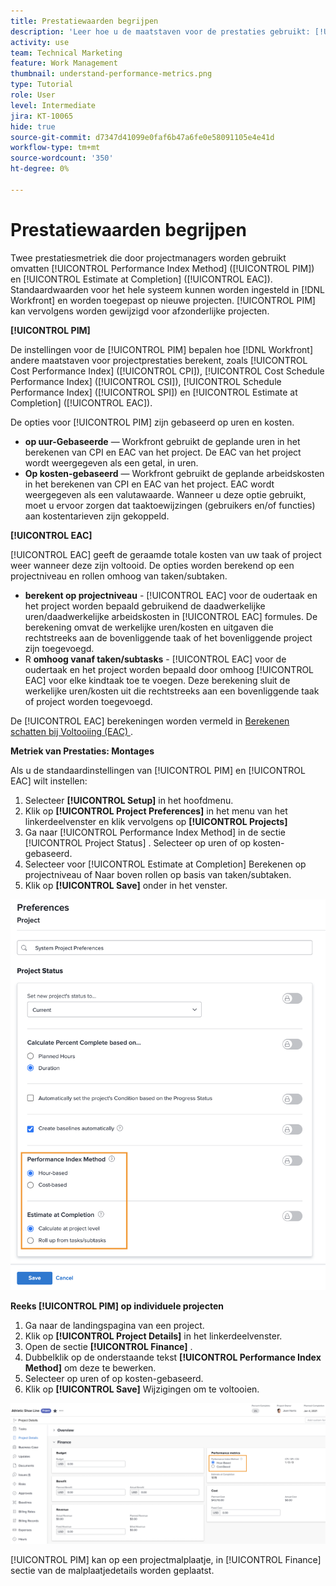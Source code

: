 ```yaml
---
title: Prestatiewaarden begrijpen
description: 'Leer hoe u de maatstaven voor de prestaties gebruikt: [!UICONTROL Performance Index Method] ([!UICONTROL PIM]) en [!UICONTROL Estimate at Completion] ([!UICONTROL EAC]).'
activity: use
team: Technical Marketing
feature: Work Management
thumbnail: understand-performance-metrics.png
type: Tutorial
role: User
level: Intermediate
jira: KT-10065
hide: true
source-git-commit: d7347d41099e0faf6b47a6fe0e58091105e4e41d
workflow-type: tm+mt
source-wordcount: '350'
ht-degree: 0%

---
```


# Prestatiewaarden begrijpen

Twee prestatiesmetriek die door projectmanagers worden gebruikt omvatten [!UICONTROL Performance Index Method] ([!UICONTROL PIM]) en [!UICONTROL Estimate at Completion] ([!UICONTROL EAC]). Standaardwaarden voor het hele systeem kunnen worden ingesteld in [!DNL Workfront] en worden toegepast op nieuwe projecten. [!UICONTROL PIM] kan vervolgens worden gewijzigd voor afzonderlijke projecten.

**[!UICONTROL PIM]**

De instellingen voor de [!UICONTROL PIM] bepalen hoe [!DNL Workfront] andere maatstaven voor projectprestaties berekent, zoals [!UICONTROL Cost Performance Index] ([!UICONTROL CPI]), [!UICONTROL Cost Schedule Performance Index] ([!UICONTROL CSI]), [!UICONTROL Schedule Performance Index] ([!UICONTROL SPI]) en [!UICONTROL Estimate at Completion] ([!UICONTROL EAC]).

De opties voor [!UICONTROL PIM] zijn gebaseerd op uren en kosten.

* **op uur-Gebaseerde** — Workfront gebruikt de geplande uren in het berekenen van CPI en EAC van het project. De EAC van het project wordt weergegeven als een getal, in uren.
* **Op kosten-gebaseerd** — Workfront gebruikt de geplande arbeidskosten in het berekenen van CPI en EAC van het project. EAC wordt weergegeven als een valutawaarde. Wanneer u deze optie gebruikt, moet u ervoor zorgen dat taaktoewijzingen (gebruikers en/of functies) aan kostentarieven zijn gekoppeld.

**[!UICONTROL EAC]**

[!UICONTROL EAC] geeft de geraamde totale kosten van uw taak of project weer wanneer deze zijn voltooid. De opties worden berekend op een projectniveau en rollen omhoog van taken/subtaken.

* **berekent op projectniveau** - [!UICONTROL EAC] voor de oudertaak en het project worden bepaald gebruikend de daadwerkelijke uren/daadwerkelijke arbeidskosten in [!UICONTROL EAC] formules. De berekening omvat de werkelijke uren/kosten en uitgaven die rechtstreeks aan de bovenliggende taak of het bovenliggende project zijn toegevoegd.
* R **omhoog vanaf taken/subtasks** - [!UICONTROL EAC] voor de oudertaak en het project worden bepaald door omhoog [!UICONTROL EAC] voor elke kindtaak toe te voegen. Deze berekening sluit de werkelijke uren/kosten uit die rechtstreeks aan een bovenliggende taak of project worden toegevoegd.

De [!UICONTROL EAC] berekeningen worden vermeld in [ Berekenen schatten bij Voltooiing (EAC) ](https://experienceleague.adobe.com/docs/workfront/using/manage-work/projects/project-finances/calculate-eac.html?lang=nl-NL).

**Metriek van Prestaties: Montages**

Als u de standaardinstellingen van [!UICONTROL PIM] en [!UICONTROL EAC] wilt instellen:

1. Selecteer **[!UICONTROL Setup]** in het hoofdmenu.
1. Klik op **[!UICONTROL Project Preferences]** in het menu van het linkerdeelvenster en klik vervolgens op **[!UICONTROL Projects]**
1. Ga naar [!UICONTROL Performance Index Method] in de sectie [!UICONTROL Project Status] . Selecteer op uren of op kosten-gebaseerd.
1. Selecteer voor [!UICONTROL Estimate at Completion] Berekenen op projectniveau of Naar boven rollen op basis van taken/subtaken.
1. Klik op **[!UICONTROL Save]** onder in het venster.

![ een beeld van het [!UICONTROL Project Preferences] scherm ](assets/setting-up-finances-1.png)

**Reeks [!UICONTROL PIM] op individuele projecten**

1. Ga naar de landingspagina van een project.
1. Klik op **[!UICONTROL Project Details]** in het linkerdeelvenster.
1. Open de sectie **[!UICONTROL Finance]** .
1. Dubbelklik op de onderstaande tekst **[!UICONTROL Performance Index Method]** om deze te bewerken.
1. Selecteer op uren of op kosten-gebaseerd.
1. Klik op **[!UICONTROL Save]** Wijzigingen om te voltooien.

![ een beeld van het [!UICONTROL Project Details] scherm ](assets/setting-up-finances-2.png)

[!UICONTROL PIM] kan op een projectmalplaatje, in [!UICONTROL Finance] sectie van de malplaatjedetails worden geplaatst.
